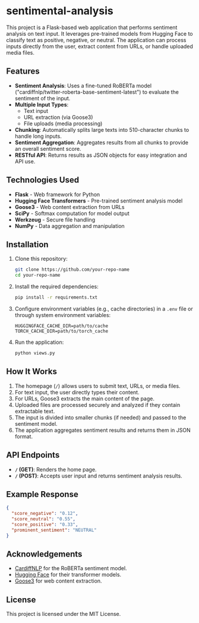 # sentimental-analysis


This project is a Flask-based web application that performs sentiment analysis on text input. It leverages pre-trained models from Hugging Face to classify text as positive, negative, or neutral. The application can process inputs directly from the user, extract content from URLs, or handle uploaded media files.

## Features
- **Sentiment Analysis**: Uses a fine-tuned RoBERTa model ("cardiffnlp/twitter-roberta-base-sentiment-latest") to evaluate the sentiment of the input.
- **Multiple Input Types**:
  - Text input
  - URL extraction (via Goose3)
  - File uploads (media processing)
- **Chunking**: Automatically splits large texts into 510-character chunks to handle long inputs.
- **Sentiment Aggregation**: Aggregates results from all chunks to provide an overall sentiment score.
- **RESTful API**: Returns results as JSON objects for easy integration and API use.

## Technologies Used
- **Flask** - Web framework for Python
- **Hugging Face Transformers** - Pre-trained sentiment analysis model
- **Goose3** - Web content extraction from URLs
- **SciPy** - Softmax computation for model output
- **Werkzeug** - Secure file handling
- **NumPy** - Data aggregation and manipulation

## Installation
1. Clone this repository:
   ```bash
   git clone https://github.com/your-repo-name
   cd your-repo-name
   ```
2. Install the required dependencies:
   ```bash
   pip install -r requirements.txt
   ```
3. Configure environment variables (e.g., cache directories) in a `.env` file or through system environment variables:
   ```plaintext
   HUGGINGFACE_CACHE_DIR=path/to/cache
   TORCH_CACHE_DIR=path/to/torch_cache
   ```
4. Run the application:
   ```bash
   python views.py
   ```

## How It Works
1. The homepage (`/`) allows users to submit text, URLs, or media files.
2. For text input, the user directly types their content.
3. For URLs, Goose3 extracts the main content of the page.
4. Uploaded files are processed securely and analyzed if they contain extractable text.
5. The input is divided into smaller chunks (if needed) and passed to the sentiment model.
6. The application aggregates sentiment results and returns them in JSON format.

## API Endpoints
- **`/` (GET)**: Renders the home page.
- **`/` (POST)**: Accepts user input and returns sentiment analysis results.

## Example Response
```json
{
  "score_negative": "0.12",
  "score_neutral": "0.55",
  "score_positive": "0.33",
  "prominent_sentiment": "NEUTRAL"
}
```

## Acknowledgements
- [CardiffNLP](https://github.com/cardiffnlp) for the RoBERTa sentiment model.
- [Hugging Face](https://huggingface.co) for their transformer models.
- [Goose3](https://github.com/goose3/goose3) for web content extraction.

## License
This project is licensed under the MIT License.

